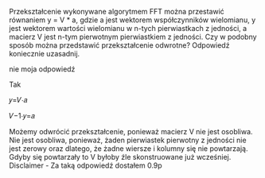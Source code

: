Przekształcenie wykonywane algorytmem FFT można przestawić równaniem y = V * a, gdzie a jest wektorem współczynników wielomianu, y jest wektorem wartości wielomianu w n-tych pierwiastkach z jedności, a macierz V jest n-tym pierwotnym pierwiastkiem z jedności. Czy w podobny sposób można przedstawić przekształcenie odwrotne? Odpowiedź koniecznie uzasadnij.

nie moja odpowiedź 

Tak

𝑦=𝑉⋅𝑎

𝑉−1⋅𝑦=𝑎

Możemy odwrócić przekształcenie, ponieważ macierz V nie jest osobliwa. Nie jest osobliwa, ponieważ, żaden pierwiastek pierwotny z jedności nie jest zerowy oraz dlatego, że żadne wiersze i kolumny się nie powtarzają. Gdyby się powtarzały to V byłoby źle skonstruowane już wcześniej. Disclaimer - Za taką odpowiedź dostałem 0.9p
